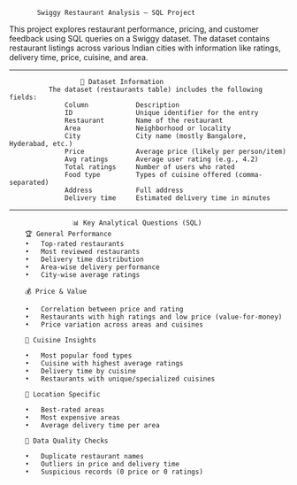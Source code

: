           Swiggy Restaurant Analysis – SQL Project
This project explores restaurant performance, pricing, and customer feedback using SQL queries on a Swiggy dataset.
The dataset contains restaurant listings across various Indian cities with information like ratings, delivery time, price, cuisine, and area.
 ________________________________________
                      📂 Dataset Information
              The dataset (restaurants table) includes the following fields:
                  Column	        Description
                  ID	            Unique identifier for the entry
                  Restaurant	    Name of the restaurant
                  Area	            Neighborhood or locality
                  City	            City name (mostly Bangalore, Hyderabad, etc.)
                  Price     	    Average price (likely per person/item)
                  Avg ratings	    Average user rating (e.g., 4.2)
                  Total ratings	    Number of users who rated
                  Food type	        Types of cuisine offered (comma-separated)
                  Address        	Full address
                  Delivery time  	Estimated delivery time in minutes
________________________________________
                    📊 Key Analytical Questions (SQL)
        🏆 General Performance
        •	Top-rated restaurants
        •	Most reviewed restaurants
        •	Delivery time distribution
        •	Area-wise delivery performance
        •	City-wise average ratings
        
        💰 Price & Value
        
        •	Correlation between price and rating
        •	Restaurants with high ratings and low price (value-for-money)
        •	Price variation across areas and cuisines
        
        🍲 Cuisine Insights
        
        •	Most popular food types
        •	Cuisine with highest average ratings
        •	Delivery time by cuisine
        •	Restaurants with unique/specialized cuisines
      
        📍 Location Specific
        
        •	Best-rated areas
        •	Most expensive areas
        •	Average delivery time per area
        
        🧼 Data Quality Checks
        
        •	Duplicate restaurant names
        •	Outliers in price and delivery time
        •	Suspicious records (0 price or 0 ratings)
